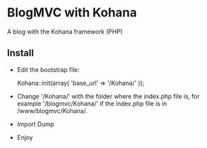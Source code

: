 # BlogMVC with Kohana

A blog with the Kohana framework (PHP)

## Install

* Edit the bootstrap file:

    Kohana::init(array(
	'base_url'   => '/Kohana/'
	));

* Change '/Kohana/' with the folder where the index.php file is, for example '/blogmvc/Kohana/' if the index.php file is in /www/blogmvc/Kohana/.

* Import Dump

* Enjoy
